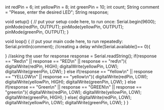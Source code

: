 int redPin = 6;
int yellowPin = 8;
int greenPin = 10;
int count;
String comment = "Please, enter the desired LED";
String response;
 


void setup() {
  // put your setup code here, to run once:
Serial.begin(9600);
pinMode(redPin, OUTPUT);
pinMode(yellowPin, OUTPUT);
pinMode(greenPin, OUTPUT);
}

void loop() {
  // put your main code here, to run repeatedly:
Serial.println(comment);
//creating a delay
while(Serial.available()== 0){
  
}
//asking the user for response
response = Serial.readString();
if(response == "Red\n" || response == "RED\n" || response == "red\n"){
  digitalWrite(redPin, HIGH);
  digitalWrite(yellowPin, LOW);
  digitalWrite(greenPin, LOW);
}
else if(response == "Yellow\n" || response == "YELLOW\n" || response == "yellow\n"){
  digitalWrite(redPin, LOW);
  digitalWrite(yellowPin, HIGH);
  digitalWrite(greenPin, LOW);
}
else if(response == "Green\n" || response == "GREEN\n" || response == "green\n"){
  digitalWrite(redPin, LOW);
  digitalWrite(yellowPin, LOW);
  digitalWrite(greenPin, HIGH);
}
else{
  digitalWrite(redPin, LOW);
  digitalWrite(yellowPin, LOW);
  digitalWrite(greenPin, LOW);
}
}
